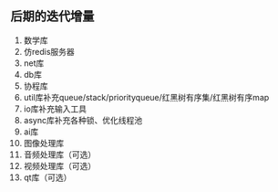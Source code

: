 ## **后期的迭代增量**

1. 数学库
2. 仿redis服务器
3. net库
4. db库
5. 协程库
6. util库补充queue/stack/priorityqueue/红黑树有序集/红黑树有序map
7. io库补充输入工具
8. async库补充各种锁、优化线程池
9. ai库
10. 图像处理库
11. 音频处理库（可选）
12. 视频处理库（可选）
13. qt库（可选）